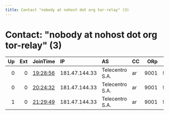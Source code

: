 ```yaml
---
title: Contact "nobody at nohost dot org tor-relay" (3)
---
```


# Contact: "nobody at nohost dot org tor-relay" (3)

|   Up |   Ext | JoinTime                                                                                            | IP            | AS              | CC   |   ORp |   Dirp | OS    | Version   | Nickname          |   eFamMembers |
|-----:|------:|:----------------------------------------------------------------------------------------------------|:--------------|:----------------|:-----|------:|-------:|:------|:----------|:------------------|--------------:|
|    0 |     0 | [19:28:56](https://metrics.torproject.org/rs.html#details/14F5EA2EBC34A7B01BB771EE4C8796CA7FCEED80) | 181.47.144.33 | Telecentro S.A. | ar   |  9001 |   9030 | Linux | 0.2.5.16  | TorRelayUser78978 |             1 |
|    0 |     0 | [20:24:32](https://metrics.torproject.org/rs.html#details/532B0CEF2DF064455AD302398BD24C29923330F1) | 181.47.144.33 | Telecentro S.A. | ar   |  9001 |   9030 | Linux | 0.3.3.7   | TorRelayUser78978 |             1 |
|    1 |     0 | [21:29:49](https://metrics.torproject.org/rs.html#details/63746D82DBAF24ABE26E6DAE5F49EC1DCCC0DAA5) | 181.47.144.33 | Telecentro S.A. | ar   |  9001 |   9030 | Linux | 0.3.3.7   | TorRelayUser78978 |             1 |
